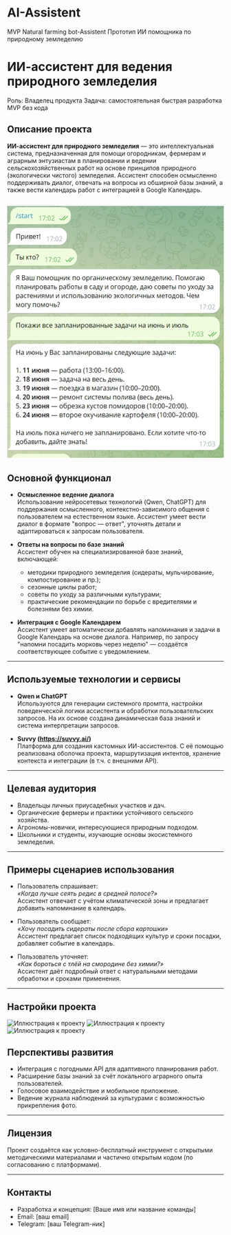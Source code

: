 # AI-Assistent
MVP Natural farming bot-Assistent
Прототип ИИ помощника по природному земледелию

# ИИ-ассистент для ведения природного земледелия

Роль: Владелец продукта
Задача: самостоятельная быстрая разработка MVP без кода

## Описание проекта

**ИИ-ассистент для природного земледелия** — это интеллектуальная система, предназначенная для помощи огородникам, фермерам и аграрным энтузиастам в планировании и ведении сельскохозяйственных работ на основе принципов природного (экологически чистого) земледелия. Ассистент способен осмысленно поддерживать диалог, отвечать на вопросы из обширной базы знаний, а также вести календарь работ с интеграцией в Google Календарь.

![Иллюстрация к проекту](https://github.com/Vladimir-malyshev/AI-Assistent/blob/main/%D0%A1%D0%BA%D1%80%D0%B8%D0%BD%D1%88%D0%BE%D1%82%2019-06-2025%20155958.jpg?raw=true)
---

## Основной функционал

- **Осмысленное ведение диалога**  
  Использование нейросетевых технологий (Qwen, ChatGPT) для поддержания осмысленного, контекстно-зависимого общения с пользователем на естественном языке. Ассистент умеет вести диалог в формате "вопрос — ответ", уточнять детали и адаптироваться к запросам пользователя.

- **Ответы на вопросы по базе знаний**  
  Ассистент обучен на специализированной базе знаний, включающей:
  - методики природного земледелия (сидераты, мульчирование, компостирование и пр.);
  - сезонные циклы работ;
  - советы по уходу за различными культурами;
  - практические рекомендации по борьбе с вредителями и болезнями без химии.

- **Интеграция с Google Календарем**  
  Ассистент умеет автоматически добавлять напоминания и задачи в Google Календарь на основе диалога. Например, по запросу "напомни посадить морковь через неделю" — создаётся соответствующее событие с уведомлением.

---

## Используемые технологии и сервисы

- **Qwen и ChatGPT**  
  Используются для генерации системного промпта, настройки поведенческой логики ассистента и обработки пользовательских запросов. На их основе создана динамическая база знаний и система интерпретации запросов.

- **Suvvy (https://suvvy.ai/)**  
  Платформа для создания кастомных ИИ-ассистентов. С её помощью реализована оболочка проекта, маршрутизация интентов, хранение контекста и интеграции (в т.ч. с внешними API).

---

## Целевая аудитория

- Владельцы личных приусадебных участков и дач.
- Органические фермеры и практики устойчивого сельского хозяйства.
- Агрономы-новички, интересующиеся природным подходом.
- Школьники и студенты, изучающие основы экосистемного земледелия.

---

## Примеры сценариев использования

- Пользователь спрашивает:  
  *«Когда лучше сеять редис в средней полосе?»*  
  Ассистент отвечает с учётом климатической зоны и предлагает добавить напоминание в календарь.

- Пользователь сообщает:  
  *«Хочу посадить сидераты после сбора картошки»*  
  Ассистент предлагает список подходящих культур и сроки посадки, добавляет событие в календарь.

- Пользователь уточняет:  
  *«Как бороться с тлёй на смородине без химии?»*  
  Ассистент даёт подробный ответ с натуральными методами обработки и сроками применения.

---
## Настройки проекта

![Иллюстрация к проекту]([https://github.com/Vladimir-malyshev/AI-Assistent/blob/main/%D0%A1%D0%BA%D1%80%D0%B8%D0%BD%D1%88%D0%BE%D1%82%2019-06-2025%20155958.jpg?raw=true](https://github.com/Vladimir-malyshev/AI-Assistent/blob/main/%D0%A1%D0%BA%D1%80%D0%B8%D0%BD%D1%88%D0%BE%D1%82%2019-06-2025%20160151.jpg?raw=true))
![Иллюстрация к проекту]([https://github.com/Vladimir-malyshev/AI-Assistent/blob/main/%D0%A1%D0%BA%D1%80%D0%B8%D0%BD%D1%88%D0%BE%D1%82%2019-06-2025%20155958.jpg?raw=true](https://github.com/Vladimir-malyshev/AI-Assistent/blob/main/%D0%A1%D0%BA%D1%80%D0%B8%D0%BD%D1%88%D0%BE%D1%82%2019-06-2025%20160218.jpg?raw=true))
![Иллюстрация к проекту]([https://github.com/Vladimir-malyshev/AI-Assistent/blob/main/%D0%A1%D0%BA%D1%80%D0%B8%D0%BD%D1%88%D0%BE%D1%82%2019-06-2025%20155958.jpg?raw=true](https://github.com/Vladimir-malyshev/AI-Assistent/blob/main/%D0%A1%D0%BA%D1%80%D0%B8%D0%BD%D1%88%D0%BE%D1%82%2019-06-2025%20160230.jpg?raw=true))

## Перспективы развития

- Интеграция с погодными API для адаптивного планирования работ.
- Расширение базы знаний за счёт локального аграрного опыта пользователей.
- Голосовое взаимодействие и мобильное приложение.
- Ведение журнала наблюдений за культурами с возможностью прикрепления фото.

---

## Лицензия

Проект создаётся как условно-бесплатный инструмент с открытыми методическими материалами и частично открытым кодом (по согласованию с платформами).

---

## Контакты

- Разработка и концепция: [Ваше имя или название команды]
- Email: [ваш email]
- Telegram: [ваш Telegram-ник]



